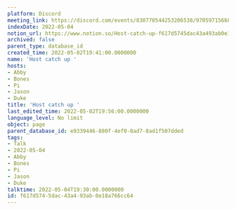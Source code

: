 ```yaml
---
platform: Discord
meeting_link: https://discord.com/events/830770544253206538/970597156681568276
indexDate: 2022-05-04
notion_url: https://www.notion.so/Host-catch-up-f617d5745dac43a493ab0e18a766cc64
archived: false
parent_type: database_id
created_time: 2022-05-02T19:41:00.0000000
name: 'Host catch up '
hosts:
- Abby
- Bones
- Pi
- Jason
- Duke
title: 'Host catch up '
last_edited_time: 2022-05-02T19:56:00.0000000
language_level: No limit
object: page
parent_database_id: e9339446-880f-4ef0-8ad7-8ad1f507dded
tags:
- Talk
- 2022-05-04
- Abby
- Bones
- Pi
- Jason
- Duke
talktime: 2022-05-04T19:30:00.0000000
id: f617d574-5dac-43a4-93ab-0e18a766cc64
---
```





